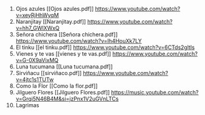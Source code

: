 1. Ojos azules [[Ojos azules.pdf]]  https://www.youtube.com/watch?v=xeyRjHhWyqM
2. Naranjitay [[Naranjitay.pdf]]  https://www.youtube.com/watch?v=hh7_GWlXWxQ
3. Señora chichera [[Señora chichera.pdf]] https://www.youtube.com/watch?v=Ih4HouXk7LY
4. El tinku [[el tinku.pdf]]  https://www.youtube.com/watch?v=6CTds2gltIs
5. Vienes y te vas  [[vienes y te vas.pdf]] https://www.youtube.com/watch?v=G-0X9aVixMQ
6. Luna tucumana [[Luna tucumana.pdf]] 
7. Sirviñacu [[sirviñaco.pdf]] https://www.youtube.com/watch?v=4jtc1s1TUTw
8. Como la Flor [[Como la flor.pdf]]
9. Jilguero Flores [[Jilguero Flores.pdf]] https://music.youtube.com/watch?v=Grqi5N46B4M&si=jzPnx1V2uGVnLTCs
10. Lagrimas 